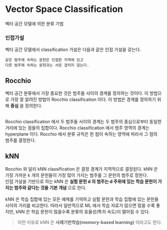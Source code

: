 # Vector Space Classification
벡터 공간 모델에 의한 분류 기법

### 인접가설
벡터 공간 모델에서 classification 가설은 다음과 같은 인접 가설을 갖는다.
````
같은 범주에 속하는 문헌은 인접한 지역에 있고 
다른 범주에 속하는 문헌과는 서로 겹치지 않는다.
````

## Rocchio
벡터 공간 분류에서 가장 중요한 것은 범주들 사이의 경계를 정의하는 것이다. 이 방법으로 가장 잘 알려진 방법이 Rocchio classification 이다. 이 방법은 경계를 정의하기 위해 **중심** 을 정의한다.</br></br>

Rocchio classification 에서 두 범주들 사이의 경계는 두 범주의 중심으로부터 동일한 거리에 있는 점들의 집합이다. Rocchio classification 에서 범주 영역의 경계는 hyperplane 이다. Rocchio 에서 분류 규칙은 한 점이 속하는 영역에 따라서 그 점의 범주를 결정한다. 

## kNN
Rocchio 와 달리 kNN classification 은 결정 경계가 지역적으로 결정된다. kNN 은 가장 가까운 k 개의 문헌들이 가장 많이 가지는 범주를 그 문헌의 범주로 정한다. </br>
인접 가설을 기반으로 하는 kNN 은 **실험 문헌 d 의 범주는 d 주위에 있는 학습 문헌이 가지는 범주와 같다는 것을 기본 개념** 으로 한다.
</br></br>
kNN 은 학습 집합에 있는 모든 예제를 기억하고 실험 문헌과 학습 집합에 있는 문헌들 사이의 거리를 비교한다. 따라서 일반적으로 ML 에서 학습 자료가 많으면 많을 수록 좋지만, kNN 은 학습 문헌이 많을수록 분류의 효율성(특히 속도)이 떨어질 수 있다.
> 이런 이유로 kNN 은 **사례기반학습(memory-based learning)** 이라고도 한다. 
